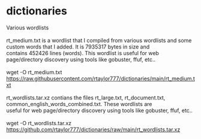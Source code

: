 # dictionaries
Various wordlists<br/><br/>
rt_medium.txt is a wordlist that I compiled from various wordlists and some custom words that I added. It is 7935317 bytes in size and<br/>
contains 452426 lines (words). This wordlist is useful for web page/directory discovery using tools like gobuster, ffuf, etc..<br/><br/>
wget -O rt_medium.txt https://raw.githubusercontent.com/rtaylor777/dictionaries/main/rt_medium.txt<br/><br/>
rt_wordlists.tar.xz contians the files rt_large.txt, rt_document.txt, common_english_words_combined.txt. These wordlists are <br/>
useful for web page/directory discovery using tools like gobuster, ffuf, etc..<br/><br/>
wget -O rt_wordlists.tar.xz https://github.com/rtaylor777/dictionaries/raw/main/rt_wordlists.tar.xz <br/><br/>

